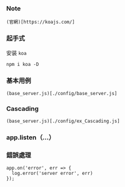 ### Note

    (官網)[https://koajs.com/]



### 起手式

安装 `koa`
```
npm i koa -D
```

### 基本用例 
    (base_server.js)[./config/base_server.js]

### Cascading
    (base_server.js)[./config/ex_Cascading.js]

### app.listen（...）

### 錯誤處理
```
app.on('error', err => {
  log.error('server error', err)
});
```